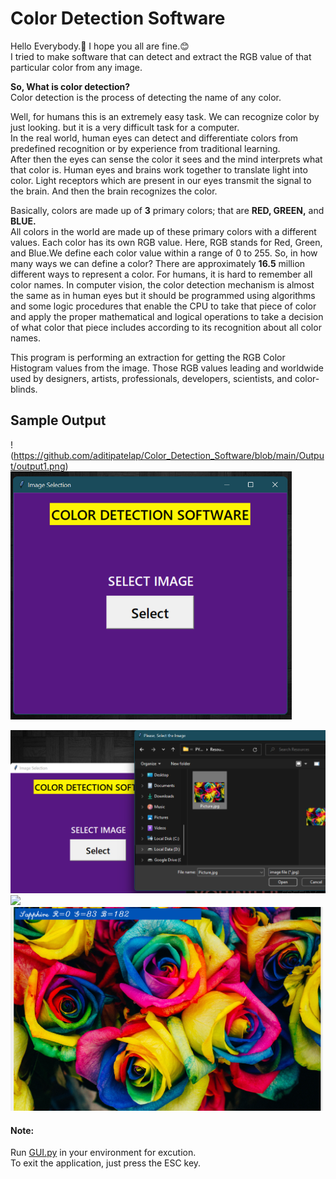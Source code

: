 # Color Detection Software  
Hello Everybody.👋 I hope you all are fine.😊  
I tried to make software that can detect and extract the RGB value of that particular color from any image.  
  
**So, What is color detection?**  
Color detection is the process of detecting the name of any color.   
  
Well, for humans this is an extremely easy task. We can recognize color by just looking. but it is a very difficult task for a computer.   
In the real world, human eyes can detect and differentiate colors from predefined recognition or by experience from traditional learning.  
After then the eyes can sense the color it sees and the mind interprets what that color is. Human eyes and brains work together to translate light into color. Light receptors which are present in our eyes transmit the signal to the brain. And then the brain recognizes the color.  
  
Basically, colors are made up of **3** primary colors; that are **RED, GREEN,** and **BLUE.**  
All colors in the world are made up of these primary colors with a different values. Each color has its own RGB value. Here, RGB stands for Red, Green, and Blue.We define each color value within a range of 0 to 255. So, in how many ways we can define a color? There are approximately **16.5** million different ways to represent a color. For humans, it is hard to remember all color names.
In computer vision, the color detection mechanism is almost the same as in human eyes but it should be programmed using algorithms and some logic procedures that enable the CPU to take that piece of color and apply the proper mathematical and logical operations to take a decision of what color that piece includes according to its recognition about all color names.  
  
This program is performing an extraction for getting the RGB Color Histogram values from the image. Those RGB values leading and worldwide used by designers, artists, professionals, developers, scientists, and color-blinds.
  
  
## Sample Output ##  

!(https://github.com/aditipatelap/Color_Detection_Software/blob/main/Output/output1.png)
<img src="https://github.com/aditipatelap/Color_Detection_Software/blob/main/Output/output2.png" width="450"/>

<img src="https://github.com/aditipatelap/Color_Detection_Software/blob/main/Output/output3.png" width="750"/>

<img src="https://github.com/aditipatelap/Color_Detection_Software/blob/main/Output/output4.png" width="500"/>  
<img src="https://github.com/aditipatelap/Color_Detection_Software/blob/main/Output/output5.png" width="500"/>  

#### Note: ####  
Run [GUI.py](https://github.com/aditipatelap/Color_Detection_Software/blob/main/GUI.py) in your environment for excution.  
To exit the application, just press the ESC key. 
